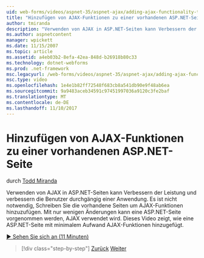 ```yaml
---
uid: web-forms/videos/aspnet-35/aspnet-ajax/adding-ajax-functionality-to-an-existing-aspnet-page
title: "Hinzufügen von AJAX-Funktionen zu einer vorhandenen ASP.NET-Seite | Microsoft Docs"
author: tmiranda
description: "Verwenden von AJAX in ASP.NET-Seiten kann Verbessern der Leistung und verbessern die Benutzer durchgängig einer Anwendung. Es ist nicht notwendig, Schreiben Sie die vorhandene Seiten..."
ms.author: aspnetcontent
manager: wpickett
ms.date: 11/15/2007
ms.topic: article
ms.assetid: a4eb03b2-8efa-42ea-848d-b26918b80c33
ms.technology: dotnet-webforms
ms.prod: .net-framework
msc.legacyurl: /web-forms/videos/aspnet-35/aspnet-ajax/adding-ajax-functionality-to-an-existing-aspnet-page
msc.type: video
ms.openlocfilehash: 1e4e1b82ff72548f683cb8a541db90e9f48ab6ea
ms.sourcegitcommit: 9a9483aceb34591c97451997036a9120c3fe2baf
ms.translationtype: MT
ms.contentlocale: de-DE
ms.lasthandoff: 11/10/2017
---
```

<a name="adding-ajax-functionality-to-an-existing-aspnet-page"></a>Hinzufügen von AJAX-Funktionen zu einer vorhandenen ASP.NET-Seite
====================
durch [Todd Miranda](https://github.com/tmiranda)

Verwenden von AJAX in ASP.NET-Seiten kann Verbessern der Leistung und verbessern die Benutzer durchgängig einer Anwendung. Es ist nicht notwendig, Schreiben Sie die vorhandene Seiten um AJAX-Funktionen hinzuzufügen. Mit nur wenigen Änderungen kann eine ASP.NET-Seite vorgenommen werden, AJAX verwendet wird. Dieses Video zeigt, wie eine ASP.NET-Seite mit minimalem Aufwand AJAX-Funktionen hinzugefügt.

[&#9654; Sehen Sie sich an (11 Minuten)](https://channel9.msdn.com/Blogs/ASP-NET-Site-Videos/adding-ajax-functionality-to-an-existing-aspnet-page)

>[!div class="step-by-step"]
[Zurück](aspnet-ajax-support-in-visual-studio-2008.md)
[Weiter](creating-and-using-an-ajax-enabled-web-service-in-a-web-site.md)
